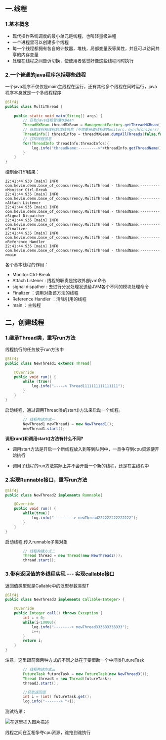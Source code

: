 ## 一.线程

### 1.基本概念
- 现代操作系统调度的最小单元是线程，也叫轻量级进程
- 一个进程里可以创建多个线程
- 每一个线程都拥有各自的计数器，堆栈，局部变量表等属性，并且可以访问共享的内存变量
- 处理在线程之间告诉切换，使使用者感觉好像这些线程同时执行

### 2.一个普通的java程序包括哪些线程

一个java程序不仅仅是main主线程在运行，还有其他多个线程在同时运行，java程序本身就是一个多线程程序
```java
@Slf4j
public class MultiThread {
    
    public static void main(String[] args) {
        // 获取java线程管理MXBean
        ThreadMXBean threadMXBean = ManagementFactory.getThreadMXBean();
        // 获取线程和线程的堆栈信息（不需要获取线程的Monitors，synchronizers）
        ThreadInfo[] threadInfos = threadMXBean.dumpAllThreads(false,false);
        // 打印线程信息
        for(ThreadInfo threadInfo:threadInfos){
            log.info("threadName:--------->"+threadInfo.getThreadName());
        }
    }
}
```

控制台打印结果：
```shell
22:41:44.930 [main] INFO com.kevin.demo.base_of_cconcurrency.MultiThread - threadName:--------->Monitor Ctrl-Break
22:41:44.935 [main] INFO com.kevin.demo.base_of_cconcurrency.MultiThread - threadName:--------->Attach Listener 
22:41:44.935 [main] INFO com.kevin.demo.base_of_cconcurrency.MultiThread - threadName:--------->Signal Dispatcher
22:41:44.935 [main] INFO com.kevin.demo.base_of_cconcurrency.MultiThread - threadName:--------->Finalizer
22:41:44.935 [main] INFO com.kevin.demo.base_of_cconcurrency.MultiThread - threadName:--------->Reference Handler
22:41:44.935 [main] INFO com.kevin.demo.base_of_cconcurrency.MultiThread - threadName:--------->main
```
各个基本线程的作用：

- Monitor Ctrl-Break
- Attach Listener : 线程的职责是接收外部jvm命令
- signal dispather : 去进行分发处理发送给JVM各个不同的模块处理命令
- Finalizer ：调用对象该方法的线程
- Reference Handler ：清除引用的线程
- main ：主线程

## 二，创建线程

### 1.继承Thread类，重写run方法

线程执行的任务放于run方法中
```java
@Slf4j
public class NewThread1 extends Thread{

    @Override
    public void run() {
        while (true){
            log.info("-----> Thread1111111111111111");
        }
    }
}
```

启动线程，通过调用Thread类的start()方法来启动一个线程。
```java
        // 线程构建方式一
        NewThread1 newThread1 = new NewThread1();
        newThread1.start();
```

**调用run()和调用start()方法有什么不同?**

- 调用start方法是开启一个新线程放入到等到队列中，一旦争夺到cpu资源便开始执行

- 调用子线程的run方法实际上并不会开启一个新的线程，还是在主线程中

### 2.实现Runnable接口，重写run方法

```java
@Slf4j
public class NewThread2 implements Runnable{

    @Override
    public void run() {
        while(true){
            log.info("---------> newThread222222222222222");
        }
    }
}
```

启动线程,传入runnable子类对象
```java
        // 线程构建方式二
        Thread thread = new Thread(new NewThread2());
        thread.start();
```

### 3.带有返回值的多线程实现 --- 实现callable<T>接口

返回值类型就是Callable中的泛型参数类型T

```java
@Slf4j
public class NewThread3 implements Callable<Integer> {

    @Override
    public Integer call() throws Exception {
        int i = 0;
        while(i<10000){
            log.info("--------> newThread333333333333");
            i++;
        }
        return i;
    }
}
```

注意，这里跟前面两种方式的不同之处在于要借助一个中间类FutureTask<T>

```java
        // 线程构建方式三
        FutureTask futureTask = new FutureTask(new NewThread3());
        Thread thread3 = new Thread(futureTask);
        thread3.start();

        //获取返回值
        int i = (int) futureTask.get();
        log.info("-------> "+i);
```

测试结果：

![在这里插入图片描述](https://img-blog.csdnimg.cn/20190613231324368.png?x-oss-process=image/watermark,type_ZmFuZ3poZW5naGVpdGk,shadow_10,text_aHR0cHM6Ly9ibG9nLmNzZG4ubmV0L3dlaXhpbl80MTkyMjI4OQ==,size_16,color_FFFFFF,t_70)

线程之间在互相争夺cpu资源，谁抢到谁执行

